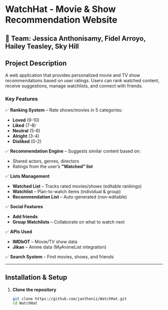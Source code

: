 # WatchHat - Movie & Show Recommendation Website  
## 👥 Team: Jessica Anthonisamy, Fidel Arroyo, Hailey Teasley, Sky Hill

## Project Description  
A web application that provides personalized movie and TV show recommendations based on user ratings. Users can rank watched content, receive suggestions, manage watchlists, and connect with friends.  

### Key Features  
✅ **Ranking System** – Rate shows/movies in 5 categories:  
- **Loved** (9-10)  
- **Liked** (7-8)  
- **Neutral** (5-6)  
- **Alright** (3-4)  
- **Disliked** (0-2)  

✅ **Recommendation Engine** – Suggests similar content based on:  
- Shared actors, genres, directors  
- Ratings from the user’s **"Watched" list**  

✅ **Lists Management**  
- **Watched List** – Tracks rated movies/shows (editable rankings)  
- **Watchlist** – Plan-to-watch items (individual & group)  
- **Recommendation List** – Auto-generated (non-editable)  

✅ **Social Features**  
- **Add friends**  
- **Group Watchlists** – Collaborate on what to watch next  

✅ **APIs Used**  
- **IMDbOT** – Movie/TV show data  
- **Jikan** – Anime data (MyAnimeList integration)  

✅ **Search System** – Find movies, shows, and friends  

---

## Installation & Setup  
1. **Clone the repository**  
   ```sh
   git clone https://github.com/janthonii/WatchHat.git
   cd WatchHat
